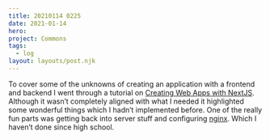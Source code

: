 ```yaml
---
title: 20210114 0225
date: 2021-01-14
hero:
project: Commons
tags:
  - log
layout: layouts/post.njk
---
```


To cover some of the unknowns of creating an application with a frontend and backend I went through a tutorial on [Creating Web Apps with NextJS](https://www.udemy.com/course/react-node-nextjs-fullstack-multi-user-blogging-platform-with-seo/learn/). Although it wasn’t completely aligned with what I needed it highlighted some wonderful things which I hadn’t implemented before. One of the really fun parts was getting back into server stuff and configuring [nginx](https://nginx.org/en/). Which I haven’t done since high school.

